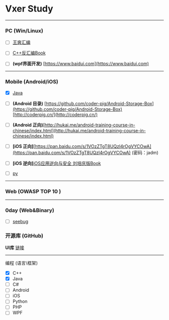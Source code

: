 # **Vxer Study** #

--------------------------------------------------------------------------

### PC (Win/Linux)
- [ ] [王爽汇编](https://item.jd.com/10238776646.html)
- [ ] [C++反汇编Book](https://item.jd.com/1247883026.html)
- [ ] **(wpf界面开发)** [https://www.baidui.com](https://www.baidui.com)


---------------------------------------------------------------------------

### Mobile (Android/iOS)



- [x] [Java](http://www.uzzf.com/qudong/101932.html)
- [ ] **(Android 目录)**
[https://github.com/coder-pig/Android-Storage-Box](https://github.com/coder-pig/Android-Storage-Box)
[http://coderpig.cn/](http://coderpig.cn/)
- [ ] **(Android 正向)**[http://hukai.me/android-training-course-in-chinese/index.html](http://hukai.me/android-training-course-in-chinese/index.html)
- [ ] **[iOS 正向]**[https://pan.baidu.com/s/1VOzZTgT8UQzl4rOgVYCOwA](https://pan.baidu.com/s/1VOzZTgT8UQzl4rOgVYCOwA)  (密码：jadm)
- [ ] **[iOS 逆向]**[iOS应用逆向与安全 刘培庆版Book](https://item.jd.com/12361729.html)
- [ ] [py](https://www.liaoxuefeng.com/wiki/0014316089557264a6b348958f449949df42a6d3a2e542c000)













---------------------------------------------------------------------------

### Web (OWASP TOP 10 )

---------------------------------------------------------------------------

### 0day (Web&Binary)
- [ ] [seebug](https://www.seebug.org/)

### 开源库 (GitHub)

**UI库**  [链接](https://www.oschina.net/project/tag/392/uikit?company=0&sort=score&tag=392&lang=0&recommend=false&p=1)



---------------------------------------------------------------------------

编程 (语言\框架)
- [x] C++
- [x] Java
- [ ] C#
- [ ] Android
- [ ] iOS
- [ ] Python
- [ ] PHP
- [ ] WPF
